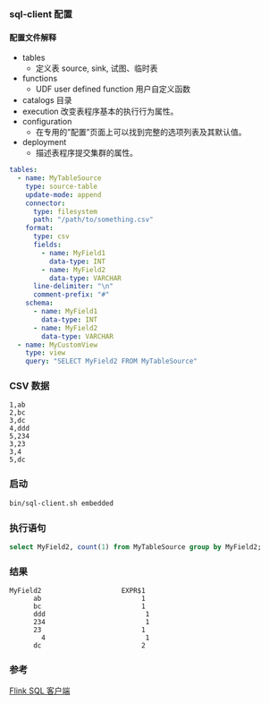 
### sql-client 配置

#### 配置文件解释
- tables
    - 定义表 source, sink, 试图、临时表
- functions
    - UDF user defined function 用户自定义函数
- catalogs 目录
- execution 改变表程序基本的执行行为属性。
- configuration
    - 在专用的”配置”页面上可以找到完整的选项列表及其默认值。
- deployment
    - 描述表程序提交集群的属性。

```yaml
tables:
  - name: MyTableSource
    type: source-table
    update-mode: append
    connector:
      type: filesystem
      path: "/path/to/something.csv"
    format:
      type: csv
      fields:
        - name: MyField1
          data-type: INT
        - name: MyField2
          data-type: VARCHAR
      line-delimiter: "\n"
      comment-prefix: "#"
    schema:
      - name: MyField1
        data-type: INT
      - name: MyField2
        data-type: VARCHAR
  - name: MyCustomView
    type: view
    query: "SELECT MyField2 FROM MyTableSource"
```

### CSV 数据
```text
1,ab
2,bc
3,dc
4,ddd
5,234
3,23
3,4
5,dc
```

### 启动
```bash
bin/sql-client.sh embedded
```

### 执行语句
```sql
select MyField2, count(1) from MyTableSource group by MyField2;
```

### 结果
```
MyField2                    EXPR$1
      ab                         1
      bc                         1
      ddd                         1
      234                         1
      23                         1
        4                         1
      dc                         2
```

### 参考
[Flink SQL 客户端](https://ci.apache.org/projects/flink/flink-docs-stable/zh/dev/table/sqlClient.html)